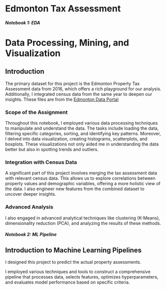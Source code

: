 # Edmonton Tax Assessment

##### Notebook 1: EDA

# Data Processing, Mining, and Visualization 

## Introduction

The primary dataset for this project is the Edmonton Property Tax Assessment data from 2016, which offers a rich playground for our analysis. Additionally, I integrated census data from the same year to deepen our insights. These files are from the [Edmonton Data Portal](https://data.edmonton.ca/) 

### Scope of the Assignment

Throughout this notebook, I employed various data processing techniques to manipulate and understand the data. The tasks include loading the data, filtering specific categories, sorting, and identifying key patterns. Moreover, I delved into data visualization, creating histograms, scatterplots, and boxplots. These visualizations not only aided me in understanding the data better but also in spotting trends and outliers.

### Integration with Census Data

A significant part of this project involves merging the tax assessment data with relevant census data. This allows us to explore correlations between property values and demographic variables, offering a more holistic view of the data. I also engineer new features from the combined dataset to uncover deeper insights.

### Advanced Analysis

I also engaged in advanced analytical techniques like clustering (K-Means), dimensionality reduction (PCA), and analyzing the results of these methods. 


##### Notebook 2: ML Pipeline

## Introduction to Machine Learning Pipelines
I designed this project to predict the actual property assessments.

I employed various techniques and tools to construct a comprehensive pipeline that processes data, selects features, optimizes hyperparameters, and evaluates model performance based on specific criteria.
 
 
